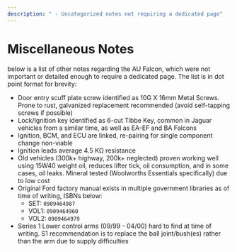 ```yaml
---
description: " - Uncategorized notes not requiring a dedicated page"
---
```


# Miscellaneous Notes

below is a list of other notes regarding the AU Falcon, which were not important or detailed enough to require a dedicated page. The list is in dot point format for brevity:

- Door entry scuff plate screw identified as 10G X 16mm Metal Screws. Prone to rust, galvanized replacement recommended (avoid self-tapping screws if possible)
- Lock/Ignition key identified as 6-cut Tibbe Key, common in Jaguar vehicles from a similar time, as well as EA-EF and BA Falcons
- Ignition, BCM, and ECU are linked, re-pairing for single component change non-viable
- Ignition leads average 4.5 KΩ resistance
- Old vehicles (300k+ highway, 200k+ neglected) proven working well using 15W40 weight oil, reduces lifter tick, oil consumption, and in some cases, oil leaks. Mineral tested (Woolworths Essentials specifically) due to low cost
- Original Ford factory manual exists in multiple government libraries as of time of writing, ISBNs below:
  - SET: `0909464987`
  - VOL1: `0909464960`
  - VOL2: `0909464979`
- Series 1 Lower control arms (09/99 - 04/00) hard to find at time of writing. S1 recommendation is to replace the ball joint/bush(es) rather than the arm due to supply difficulties